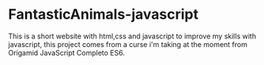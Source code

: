 # FantasticAnimals-javascript
This is a short website with html,css and javascript to improve my skills with javascript, this project comes from a curse i'm taking at the moment from Origamid JavaScript Completo ES6.

